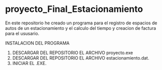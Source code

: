 # proyecto_Final_Estacionamiento
En este repositorio he creado un programa para el registro de espacios de autos de un estacionamiento y el calculo del tiempo y creacion de factura para el ususario.

INSTALACION DEL PROGRAMA

1. DESCARGAR DEL REPOSITORIO EL ARCHIVO proyecto.exe
2. DESCARGAR DEL REPOSITORIO EL ARCHIVO estacionamiento.dat.
3. INICIAR EL .EXE.
